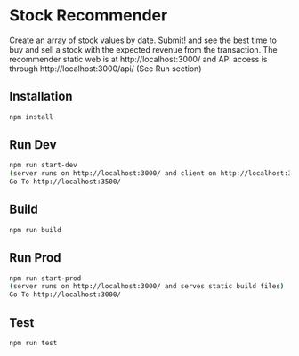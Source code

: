 # Stock Recommender

Create an array of stock values by date. Submit! and see the best time to buy and sell a stock with the expected revenue from the transaction.
The recommender static web is at http://localhost:3000/ and API access is through http://localhost:3000/api/
(See Run section)

## Installation

```bash
npm install
```

## Run Dev

```bash
npm run start-dev 
(server runs on http://localhost:3000/ and client on http://localhost:3500/)
Go To http://localhost:3500/
```

## Build

```bash
npm run build
```

## Run Prod

```bash
npm run start-prod 
(server runs on http://localhost:3000/ and serves static build files)
Go To http://localhost:3000/
```

## Test

```bash
npm run test
```
